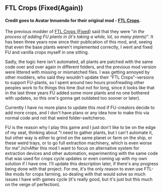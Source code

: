 ## FTL Crops (Fixed(Again))

#### Credit goes to Avatar Innuendo for their original mod - [FTL Crops](https://pages.github.com/).

The previous modder of [FTL Crops (Fixed)](https://steamcommunity.com/sharedfiles/filedetails/?id=910447187) said that they were "*in the process of adding FU plants in (it's taking a while, lol, so many plants)*". It has been three years now since their publication of this mod, and, seeing that even the base plants weren't implemented correctly, I went and fixed FU and vanilla crops myself in one sitting.

Sadly, the logic here isn't automated, all plants are patched with the same code over and over again in different folders, and the previous mod version were littered with missing or mismatched files. I was getting annoyed by other modders, who said they wouldn't update their "FTL Crops"-versions to support FU-plants, so I spent around two hours proofreading other peoples work to fix things this time (but not for long, since it looks like that in the last three years FU added some more plants and no one bothered with updates, so this one's gonna get outdated too sooner or later).

Currently I have no more plans to update this mod if FU-creators decide to add more crops, and I don't have plans or any idea how to make this via normal code and not that weird folder-switcheroo.

FU is the reason why I play this game and I just don't like to be on the edge of my seat, thinking about "I need to gather plants, but I can't automate it, but other way is either to grind on the same planet or farm on the ship, or these weird trays, or to go full extraction machinery, which is even worse for me"./n/nAfter this mod I want to focus on alternative system for extraction devices and other automation, experimenting with the same code that was used for crops cycle updates or even coming up with my own solution if I have one. I'll update this description later, if there's any progress being done with that project. For me, it's the only reason to even use FTL-like mods for crops farming, so dealing with that would solve so much issues I have with games cycle (it's really good, but it's just but this much on the verge of perfection).
